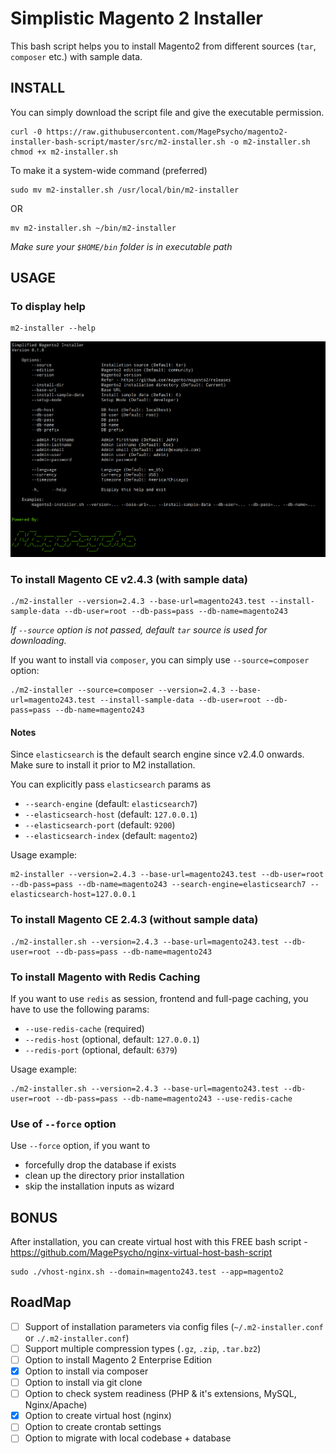 # Simplistic Magento 2 Installer

This bash script helps you to install Magento2 from different sources (`tar`, `composer` etc.) with sample data.


## INSTALL
You can simply download the script file and give the executable permission.
```
curl -0 https://raw.githubusercontent.com/MagePsycho/magento2-installer-bash-script/master/src/m2-installer.sh -o m2-installer.sh
chmod +x m2-installer.sh
```

To make it a system-wide command (preferred)
```
sudo mv m2-installer.sh /usr/local/bin/m2-installer
```
OR
```
mv m2-installer.sh ~/bin/m2-installer
```
*Make sure your `$HOME/bin` folder is in executable path*

## USAGE
### To display help
```
m2-installer --help
```

![Mage2Backup Help](https://github.com/MagePsycho/magento2-installer-bash-script/raw/master/docs/magento2-installer-bash-script-help.png "Magento2 Installer Help")

### To install Magento CE v2.4.3 (with sample data)
```
./m2-installer --version=2.4.3 --base-url=magento243.test --install-sample-data --db-user=root --db-pass=pass --db-name=magento243
```

*If `--source` option is not passed, default `tar` source is used for downloading.*

If you want to install via `composer`, you can simply use `--source=composer` option:
```
./m2-installer --source=composer --version=2.4.3 --base-url=magento243.test --install-sample-data --db-user=root --db-pass=pass --db-name=magento243
```

#### Notes
Since `elasticsearch` is the default search engine since v2.4.0 onwards. Make sure to install it prior to M2 installation.  

You can explicitly pass `elasticsearch` params as
- `--search-engine` (default: `elasticsearch7`)
- `--elasticsearch-host` (default: `127.0.0.1`)
- `--elasticsearch-port` (default: `9200`)
- `--elasticsearch-index` (default: `magento2`)

Usage example:
```
m2-installer --version=2.4.3 --base-url=magento243.test --db-user=root --db-pass=pass --db-name=magento243 --search-engine=elasticsearch7 --elasticsearch-host=127.0.0.1
```

### To install Magento CE 2.4.3 (without sample data)
```
./m2-installer.sh --version=2.4.3 --base-url=magento243.test --db-user=root --db-pass=pass --db-name=magento243
```

### To install Magento with Redis Caching
If you want to use `redis` as session, frontend and full-page caching, you have to use the following params:
- `--use-redis-cache` (required)
- `--redis-host` (optional, default: `127.0.0.1`)
- `--redis-port` (optional, default: `6379`)

Usage example:
```
./m2-installer.sh --version=2.4.3 --base-url=magento243.test --db-user=root --db-pass=pass --db-name=magento243 --use-redis-cache
```

### Use of `--force` option
Use `--force` option, if you want to
- forcefully drop the database if exists 
- clean up the directory prior installation
- skip the installation inputs as wizard


## BONUS
After installation, you can create virtual host with this FREE bash script - 
https://github.com/MagePsycho/nginx-virtual-host-bash-script
```
sudo ./vhost-nginx.sh --domain=magento243.test --app=magento2
```

## RoadMap
 - [ ] Support of installation parameters via config files (`~/.m2-installer.conf` or `./.m2-installer.conf`)
 - [ ] Support multiple compression types (`.gz`, `.zip`, `.tar.bz2`)
 - [ ] Option to install Magento 2 Enterprise Edition
 - [X] Option to install via composer
 - [ ] Option to install via git clone
 - [ ] Option to check system readiness (PHP & it's extensions, MySQL, Nginx/Apache)
 - [X] Option to create virtual host (nginx)
 - [ ] Option to create crontab settings
 - [ ] Option to migrate with local codebase + database
